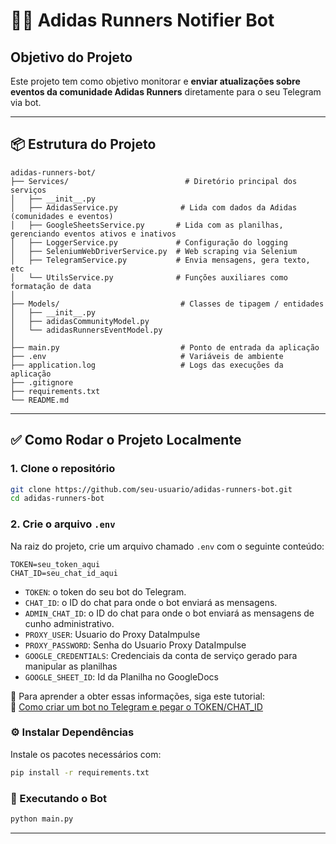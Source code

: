 # 🏃‍♂️ Adidas Runners Notifier Bot

## Objetivo do Projeto
Este projeto tem como objetivo monitorar e **enviar atualizações sobre eventos da comunidade Adidas Runners** diretamente para o seu Telegram via bot.

---

## 📦 Estrutura do Projeto

```text
adidas-runners-bot/
├── Services/                          # Diretório principal dos serviços
│   ├── __init__.py
│   ├── AdidasService.py              # Lida com dados da Adidas (comunidades e eventos)
│   ├── GoogleSheetsService.py       # Lida com as planilhas, gerenciando eventos ativos e inativos
│   ├── LoggerService.py             # Configuração do logging
│   ├── SeleniumWebDriverService.py  # Web scraping via Selenium
│   ├── TelegramService.py           # Envia mensagens, gera texto, etc
│   └── UtilsService.py              # Funções auxiliares como formatação de data
│
├── Models/                           # Classes de tipagem / entidades
│   ├── __init__.py
│   ├── adidasCommunityModel.py
│   └── adidasRunnersEventModel.py
│
├── main.py                           # Ponto de entrada da aplicação
├── .env                              # Variáveis de ambiente
├── application.log                   # Logs das execuções da aplicação
├── .gitignore
├── requirements.txt
└── README.md
```

---

## ✅ Como Rodar o Projeto Localmente

### 1. Clone o repositório

```bash
git clone https://github.com/seu-usuario/adidas-runners-bot.git
cd adidas-runners-bot
```

### 2. Crie o arquivo `.env`

Na raiz do projeto, crie um arquivo chamado `.env` com o seguinte conteúdo:

```env
TOKEN=seu_token_aqui
CHAT_ID=seu_chat_id_aqui
```

- `TOKEN`: o token do seu bot do Telegram.  
- `CHAT_ID`: o ID do chat para onde o bot enviará as mensagens.
- `ADMIN_CHAT_ID`: o ID do chat para onde o bot enviará as mensagens de cunho administrativo.
- `PROXY_USER`: Usuario do Proxy DataImpulse
- `PROXY_PASSWORD`:  Senha do Usuario Proxy DataImpulse
- `GOOGLE_CREDENTIALS`: Credenciais da conta de serviço gerado para manipular as planilhas
- `GOOGLE_SHEET_ID`: Id da Planilha no GoogleDocs


📌 Para aprender a obter essas informações, siga este tutorial:  
🎥 [Como criar um bot no Telegram e pegar o TOKEN/CHAT_ID](https://www.youtube.com/watch?v=uGaJVTPBpkM)

### ⚙️ Instalar Dependências

Instale os pacotes necessários com:

```bash
pip install -r requirements.txt
```
### 🚀 Executando o Bot

```bash
python main.py
```
---
